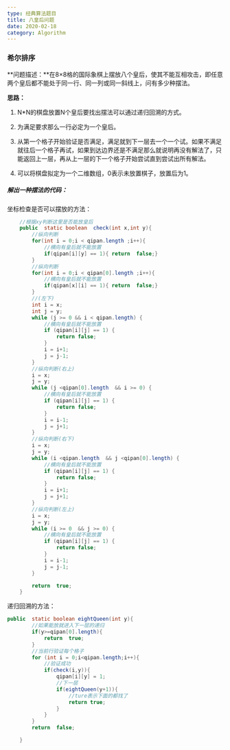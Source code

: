 ```yaml
---
type: 经典算法题目
title: 八皇后问题
date: 2020-02-18
category: Algorithm
---
```


### 希尔排序

**问题描述：**在8×8格的国际象棋上摆放八个皇后，使其不能互相攻击，即任意两个皇后都不能处于同一行、同一列或同一斜线上，问有多少种摆法。

**思路：**

1. N*N的棋盘放置N个皇后要找出摆法可以通过递归回溯的方式。

2. 为满足要求那么一行必定为一个皇后。

3. 从第一个格子开始验证是否满足，满足就到下一层去一个一个试。如果不满足就往后一个格子再试，如果到达边界还是不满足那么就说明再没有解法了，只能返回上一层，再从上一层的下一个格子开始尝试直到尝试出所有解法。

4. 可以将棋盘拟定为一个二维数组，0表示未放置棋子，放置后为1。

##### 解出一种摆法的代码：

坐标检查是否可以摆放的方法：

```java
    //根据xy判断这里是否能放皇后
    public  static boolean  check(int x,int y){
        //纵向判断
        for(int i = 0;i < qipan.length ;i++){
            //横向有皇后就不能放置
            if(qipan[i][y] == 1){ return  false;}
        }
        //纵向判断
        for(int i = 0;i < qipan[0].length ;i++){
            //横向有皇后就不能放置
            if(qipan[x][i] == 1){ return  false;}
        }
        //(左下)
        int i = x;
        int j = y;
        while (j >= 0 && i < qipan.length) {
            //横向有皇后就不能放置
            if (qipan[i][j] == 1) {
                return false;
            }
            i = i+1;
            j = j-1;
        }
        //纵向判断(右上)
        i = x;
        j = y;
        while (j <qipan[0].length  && i >= 0) {
            //横向有皇后就不能放置
            if (qipan[i][j] == 1) {
                return false;
            }
            i = i-1;
            j = j+1;
        }
        //纵向判断(右下)
        i = x;
        j = y;
        while (i <qipan.length  && j <qipan[0].length) {
            //横向有皇后就不能放置
            if (qipan[i][j] == 1) {
                return false;
            }
            i = i+1;
            j = j+1;
        }
        //纵向判断(左上)
        i = x;
        j = y;
        while (i >= 0  && j >= 0) {
            //横向有皇后就不能放置
            if (qipan[i][j] == 1) {
                return false;
            }
            i = i-1;
            j = j-1;
        }

        return  true;
    }
```

递归回溯的方法：

```java
public  static boolean eightQueen(int y){
        //如果能放就进入下一层的递归
        if(y>=qipan[0].length){
            return  true;
        }
        //当前行验证每个格子
        for (int i = 0;i<qipan.length;i++){
            //验证成功
            if(check(i,y)){
                qipan[i][y] = 1;
                //下一层
                if(eightQueen(y+1)){
                    //ture表示下面的都找了
                    return true;
                }
            }
        }
        return  false;

    }
```

